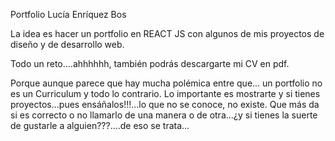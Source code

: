 Portfolio Lucía Enríquez Bos

La idea es hacer un portfolio en REACT JS con algunos de mis proyectos de diseño y de desarrollo web.

Todo un reto....ahhhhhh, también podrás descargarte mi CV en pdf.

Porque aunque parece que hay mucha polémica entre que... un portfolio no es un Curriculum y todo lo contrario.
Lo importante es mostrarte y si tienes proyectos...pues ensáñalos!!!...lo que no se conoce, no existe. Que más da si es correcto o no llamarlo de una manera o de otra...¿y si tienes la suerte de gustarle a alguien???....de eso se trata...
